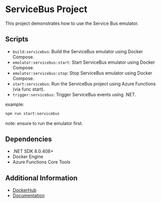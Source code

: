 # ServiceBus Project

This project demonstrates how to use the Service Bus emulator.

## Scripts
- `build:servicebus`: Build the ServiceBus emulator using Docker Compose.
- `emulator:servicebus:start`: Start ServiceBus emulator using Docker Compose.
- `emulator:servicebus:stop`: Stop ServiceBus emulator using Docker Compose.
- `start:servicebus`: Run the ServiceBus project using Azure Functions (via func start).
- `trigger:servicebus`: Trigger ServiceBus events using .NET.

example:
```bash
npm run start:servicebus
```

note: ensure to run the emulator first.

## Dependencies
- .NET SDK 8.0.408+
- Docker Engine
- Azure Functions Core Tools

## Additional Information
- [DockerHub](https://hub.docker.com/r/microsoft/azure-messaging-servicebus-emulator)
- [Documentation](https://learn.microsoft.com/en-us/azure/service-bus-messaging/service-bus-emulator)